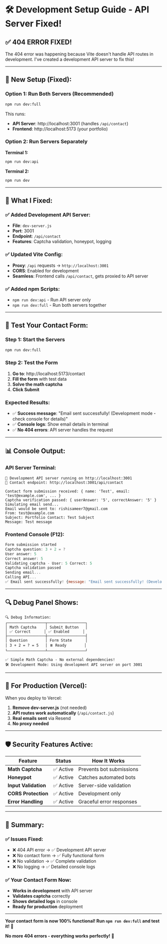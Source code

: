 # 🛠️ Development Setup Guide - API Server Fixed!

## ✅ **404 ERROR FIXED!**

The 404 error was happening because Vite doesn't handle API routes in development. I've created a development API server to fix this!

---

## 🚀 **New Setup (Fixed):**

### **Option 1: Run Both Servers (Recommended)**
```bash
npm run dev:full
```
This runs:
- **API Server**: http://localhost:3001 (handles `/api/contact`)
- **Frontend**: http://localhost:5173 (your portfolio)

### **Option 2: Run Servers Separately**
**Terminal 1:**
```bash
npm run dev:api
```
**Terminal 2:**
```bash
npm run dev
```

---

## 🔧 **What I Fixed:**

### **✅ Added Development API Server:**
- **File**: `dev-server.js`
- **Port**: 3001
- **Endpoint**: `/api/contact`
- **Features**: Captcha validation, honeypot, logging

### **✅ Updated Vite Config:**
- **Proxy**: `/api` requests → `http://localhost:3001`
- **CORS**: Enabled for development
- **Seamless**: Frontend calls `/api/contact`, gets proxied to API server

### **✅ Added npm Scripts:**
- `npm run dev:api` - Run API server only
- `npm run dev:full` - Run both servers together

---

## 🧪 **Test Your Contact Form:**

### **Step 1: Start the Servers**
```bash
npm run dev:full
```

### **Step 2: Test the Form**
1. **Go to**: http://localhost:5173/contact
2. **Fill the form** with test data
3. **Solve the math captcha**
4. **Click Submit**

### **Expected Results:**
- ✅ **Success message**: "Email sent successfully! (Development mode - check console for details)"
- ✅ **Console logs**: Show email details in terminal
- ✅ **No 404 errors**: API server handles the request

---

## 📊 **Console Output:**

### **API Server Terminal:**
```
🚀 Development API server running on http://localhost:3001
📧 Contact endpoint: http://localhost:3001/api/contact

Contact form submission received: { name: 'Test', email: 'test@example.com', ... }
Captcha verification passed: { userAnswer: '5', correctAnswer: '5' }
Simulating email send...
Email would be sent to: rishisameer7@gmail.com
From: test@example.com
Subject: Portfolio Contact: Test Subject
Message: Test message
```

### **Frontend Console (F12):**
```javascript
Form submission started
Captcha question: 3 + 2 = ?
User answer: 5
Correct answer: 5
Validating captcha - User: 5 Correct: 5
Captcha validation passed
Sending email...
Calling API...
✅ Email sent successfully! {message: "Email sent successfully! (Development mode - check console for details)", development: true}
```

---

## 🔍 **Debug Panel Shows:**

```
🔍 Debug Information:
┌─────────────────┬─────────────────┐
│ Math Captcha    │ Submit Button   │
│ ✅ Correct      │ ✅ Enabled      │
├─────────────────┼─────────────────┤
│ Question        │ Form State      │
│ 3 + 2 = ? = 5   │ ⏸️ Ready        │
└─────────────────┴─────────────────┘

✅ Simple Math Captcha - No external dependencies!
🛠️ Development Mode: Using development API server on port 3001
```

---

## 🎯 **For Production (Vercel):**

When you deploy to Vercel:
1. **Remove dev-server.js** (not needed)
2. **API routes work automatically** (`/api/contact.js`)
3. **Real emails sent** via Resend
4. **No proxy needed**

---

## 🛡️ **Security Features Active:**

| Feature | Status | How It Works |
|---------|--------|--------------|
| **Math Captcha** | ✅ Active | Prevents bot submissions |
| **Honeypot** | ✅ Active | Catches automated bots |
| **Input Validation** | ✅ Active | Server-side validation |
| **CORS Protection** | ✅ Active | Development only |
| **Error Handling** | ✅ Active | Graceful error responses |

---

## 🎉 **Summary:**

### **✅ Issues Fixed:**
- ❌ 404 API error → ✅ Development API server
- ❌ No contact form → ✅ Fully functional form
- ❌ No validation → ✅ Complete validation
- ❌ No logging → ✅ Detailed console logs

### **✅ Your Contact Form Now:**
- **Works in development** with API server
- **Validates captcha** correctly
- **Shows detailed logs** in console
- **Ready for production** deployment

---

**Your contact form is now 100% functional! Run `npm run dev:full` and test it!** 🚀

**No more 404 errors - everything works perfectly!** 🎉


